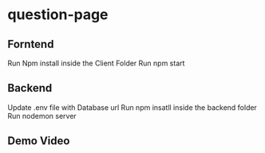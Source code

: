 # question-page

## Forntend
Run Npm install inside the Client Folder
Run npm start

## Backend
Update .env file with Database url 
Run npm insatll inside the backend folder
Run nodemon server

## Demo Video

